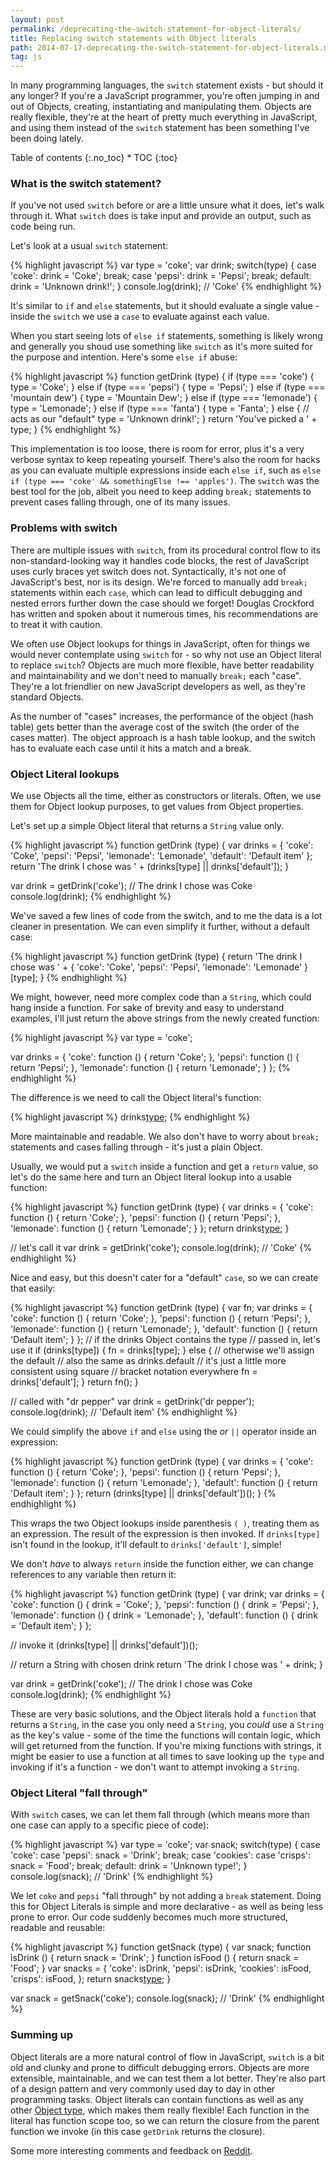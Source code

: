 ```yaml
---
layout: post
permalink: /deprecating-the-switch-statement-for-object-literals/
title: Replacing switch statements with Object literals
path: 2014-07-17-deprecating-the-switch-statement-for-object-literals.md
tag: js
---
```


In many programming languages, the `switch` statement exists - but should it any longer? If you're a JavaScript programmer, you're often jumping in and out of Objects, creating, instantiating and manipulating them. Objects are really flexible, they're at the heart of pretty much everything in JavaScript, and using them instead of the `switch` statement has been something I've been doing lately.

<div class="toc" markdown="1">
<span class="gamma">Table of contents</span>
{:.no_toc}
* TOC
{:toc}
</div>

### What is the switch statement?
If you've not used `switch` before or are a little unsure what it does, let's walk through it. What `switch` does is take input and provide an output, such as code being run.

Let's look at a usual `switch` statement:

{% highlight javascript %}
var type = 'coke';
var drink;
switch(type) {
case 'coke':
  drink = 'Coke';
  break;
case 'pepsi':
  drink = 'Pepsi';
  break;
default:
  drink = 'Unknown drink!';
}
console.log(drink); // 'Coke'
{% endhighlight %}

It's similar to `if` and `else` statements, but it should evaluate a single value - inside the `switch` we use a `case` to evaluate against each value.

When you start seeing lots of `else if` statements, something is likely wrong and generally you shoud use something like `switch` as it's more suited for the purpose and intention. Here's some `else if` abuse:

{% highlight javascript %}
function getDrink (type) {
  if (type === 'coke') {
    type = 'Coke';
  } else if (type === 'pepsi') {
    type = 'Pepsi';
  } else if (type === 'mountain dew') {
    type = 'Mountain Dew';
  } else if (type === 'lemonade') {
    type = 'Lemonade';
  } else if (type === 'fanta') {
    type = 'Fanta';
  } else {
    // acts as our "default"
    type = 'Unknown drink!';
  }
  return 'You\'ve picked a ' + type;
}
{% endhighlight %}

This implementation is too loose, there is room for error, plus it's a very verbose syntax to keep repeating yourself. There's also the room for hacks as you can evaluate multiple expressions inside each `else if`, such as `else if (type === 'coke' && somethingElse !== 'apples')`. The `switch` was the best tool for the job, albeit you need to keep adding `break;` statements to prevent cases falling through, one of its many issues.

### Problems with switch

There are multiple issues with `switch`, from its procedural control flow to its non-standard-looking way it handles code blocks, the rest of JavaScript uses curly braces yet switch does not. Syntactically, it's not one of JavaScript's best, nor is its design. We're forced to manually add `break;` statements within each `case`, which can lead to difficult debugging and nested errors further down the case should we forget! Douglas Crockford has written and spoken about it numerous times, his recommendations are to treat it with caution.

We often use Object lookups for things in JavaScript, often for things we would never contemplate using `switch` for - so why not use an Object literal to replace `switch`? Objects are much more flexible, have better readability and maintainability and we don't need to manually `break;` each "case". They're a lot friendlier on new JavaScript developers as well, as they're standard Objects.

As the number of "cases" increases, the performance of the object (hash table) gets better than the average cost of the switch (the order of the cases matter). The object approach is a hash table lookup, and the switch has to evaluate each case until it hits a match and a break.

### Object Literal lookups

We use Objects all the time, either as constructors or literals. Often, we use them for Object lookup purposes, to get values from Object properties.

Let's set up a simple Object literal that returns a `String` value only.

{% highlight javascript %}
function getDrink (type) {
  var drinks = {
    'coke': 'Coke',
    'pepsi': 'Pepsi',
    'lemonade': 'Lemonade',
    'default': 'Default item'
  };
  return 'The drink I chose was ' + (drinks[type] || drinks['default']);
}

var drink = getDrink('coke');
// The drink I chose was Coke
console.log(drink);
{% endhighlight %}

We've saved a few lines of code from the switch, and to me the data is a lot cleaner in presentation. We can even simplify it further, without a default case:

{% highlight javascript %}
function getDrink (type) {
  return 'The drink I chose was ' + {
    'coke': 'Coke',
    'pepsi': 'Pepsi',
    'lemonade': 'Lemonade'
  }[type];
}
{% endhighlight %}

We might, however, need more complex code than a `String`, which could hang inside a function. For sake of brevity and easy to understand examples, I'll just return the above strings from the newly created function:

{% highlight javascript %}
var type = 'coke';

var drinks = {
  'coke': function () {
    return 'Coke';
  },
  'pepsi': function () {
    return 'Pepsi';
  },
  'lemonade': function () {
    return 'Lemonade';
  }
};
{% endhighlight %}

The difference is we need to call the Object literal's function:

{% highlight javascript %}
drinks[type]();
{% endhighlight %}

More maintainable and readable. We also don't have to worry about `break;` statements and cases falling through - it's just a plain Object.

Usually, we would put a `switch` inside a function and get a `return` value, so let's do the same here and turn an Object literal lookup into a usable function:

{% highlight javascript %}
function getDrink (type) {
  var drinks = {
    'coke': function () {
      return 'Coke';
    },
    'pepsi': function () {
      return 'Pepsi';
    },
    'lemonade': function () {
      return 'Lemonade';
    }
  };
  return drinks[type]();
}

// let's call it
var drink = getDrink('coke');
console.log(drink); // 'Coke'
{% endhighlight %}

Nice and easy, but this doesn't cater for a "default" `case`, so we can create that easily:

{% highlight javascript %}
function getDrink (type) {
  var fn;
  var drinks = {
    'coke': function () {
      return 'Coke';
    },
    'pepsi': function () {
      return 'Pepsi';
    },
    'lemonade': function () {
      return 'Lemonade';
    },
    'default': function () {
      return 'Default item';
    }
  };
  // if the drinks Object contains the type
  // passed in, let's use it
  if (drinks[type]) {
    fn = drinks[type];
  } else {
    // otherwise we'll assign the default
    // also the same as drinks.default
    // it's just a little more consistent using square
    // bracket notation everywhere
    fn = drinks['default'];
  }
  return fn();
}

// called with "dr pepper"
var drink = getDrink('dr pepper');
console.log(drink); // 'Default item'
{% endhighlight %}

We could simplify the above `if` and `else` using the _or_ `||` operator inside an expression:

{% highlight javascript %}
function getDrink (type) {
  var drinks = {
    'coke': function () {
      return 'Coke';
    },
    'pepsi': function () {
      return 'Pepsi';
    },
    'lemonade': function () {
      return 'Lemonade';
    },
    'default': function () {
      return 'Default item';
    }
  };
  return (drinks[type] || drinks['default'])();
}
{% endhighlight %}

This wraps the two Object lookups inside parenthesis `( )`, treating them as an expression. The result of the expression is then invoked. If `drinks[type]` isn't found in the lookup, it'll default to `drinks['default']`, simple!

We don't _have_ to always `return` inside the function either, we can change references to any variable then return it:

{% highlight javascript %}
function getDrink (type) {
  var drink;
  var drinks = {
    'coke': function () {
      drink = 'Coke';
    },
    'pepsi': function () {
      drink = 'Pepsi';
    },
    'lemonade': function () {
      drink = 'Lemonade';
    },
    'default': function () {
      drink = 'Default item';
    }
  };
    
  // invoke it
  (drinks[type] || drinks['default'])();
    
  // return a String with chosen drink
  return 'The drink I chose was ' + drink;
}

var drink = getDrink('coke');
// The drink I chose was Coke
console.log(drink);
{% endhighlight %}

These are very basic solutions, and the Object literals hold a `function` that returns a `String`, in the case you only need a `String`, you _could_ use a `String` as the key's value - some of the time the functions will contain logic, which will get returned from the function. If you're mixing functions with strings, it might be easier to use a function at all times to save looking up the `type` and invoking if it's a function - we don't want to attempt invoking a `String`.

### Object Literal "fall through"

With `switch` cases, we can let them fall through (which means more than one case can apply to a specific piece of code):

{% highlight javascript %}
var type = 'coke';
var snack;
switch(type) {
case 'coke':
case 'pepsi':
  snack = 'Drink';
  break;
case 'cookies':
case 'crisps':
  snack = 'Food';
  break;
default:
  drink = 'Unknown type!';
}
console.log(snack); // 'Drink'
{% endhighlight %}

We let `coke` and `pepsi` "fall through" by not adding a `break` statement. Doing this for Object Literals is simple and more declarative - as well as being less prone to error. Our code suddenly becomes much more structured, readable and reusable:

{% highlight javascript %}
function getSnack (type) {
  var snack;
  function isDrink () {
    return snack = 'Drink';
  }
  function isFood () {
    return snack = 'Food';
  }
  var snacks = {
    'coke': isDrink,
    'pepsi': isDrink,
    'cookies': isFood,
    'crisps': isFood,
  };
  return snacks[type]();
}

var snack = getSnack('coke');
console.log(snack); // 'Drink'
{% endhighlight %}

### Summing up

Object literals are a more natural control of flow in JavaScript, `switch` is a bit old and clunky and prone to difficult debugging errors. Objects are more extensible, maintainable, and we can test them a lot better. They're also part of a design pattern and very commonly used day to day in other programming tasks. Object literals can contain functions as well as any other [Object type](//toddmotto.com/understanding-javascript-types-and-reliable-type-checking), which makes them really flexible! Each function in the literal has function scope too, so we can return the closure from the parent function we invoke (in this case `getDrink` returns the closure).

Some more interesting comments and feedback on [Reddit](http://www.reddit.com/r/javascript/comments/2b4s6r/deprecating_the_switch_statement_for_object).
